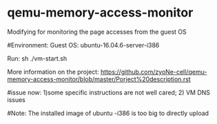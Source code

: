 # qemu-memory-access-monitor
Modifying for monitoring the page accesses from the guest OS


#Environment:
Guest OS: ubuntu-16.04.6-server-i386


Run:
sh ./vm-start.sh

More information on the project: https://github.com/zyoNe-cell/qemu-memory-access-monitor/blob/master/Porject%20description.rst 


#issue now: 1)some specific instructions are not well cared;   2) VM DNS issues


#Note:
The installed image of ubuntu -i386 is too big to directly upload
